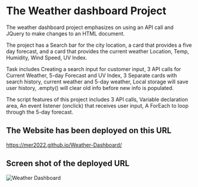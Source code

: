 # The Weather dashboard Project
The weather dashboard project emphasizes on using an API call and JQuery to make changes to an HTML document.


The project has a Search bar for the city location, a card that provides a five day forecast, and a card that provides the current weather Location, Temp, Humidity, Wind Speed, UV Index.

Task includes Creating a search input for customer input, 3 API calls for Current Weather, 5-day Forecast and UV Index, 3 Separate cards with search history, current weather and 5-day weather, Local storage will save user history, .empty() will clear old info before new info is populated. 

The script features of this project includes 3 API calls, Variable declaration area, An event listener (onclick) that receives user input, A ForEach to loop through the 5-day forecast.  

## The Website has been deployed on this URL
https://mer2022.github.io/Weather-Dashboard/

## Screen shot of the deployed URL

![Weather Dashboard](C:\Users\Mer\Desktop\UTA.Bootcamp\Challenges\Weather-Dashboard\Weather.dashboard.PNG)



